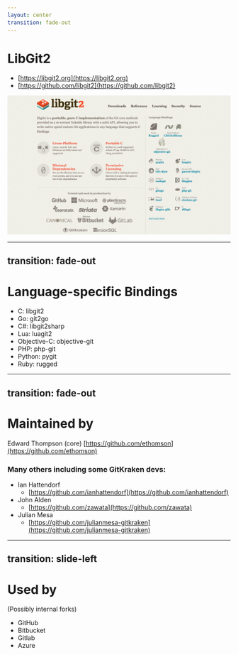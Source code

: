 ```yaml
---
layout: center
transition: fade-out
---
```


# LibGit2

- [https://libgit2.org](https://libgit2.org)
- [https://github.com/libgit2](https://github.com/libgit2)

<div class="w-100">
 <img src="/images/libgit2-homepage.png" />
</div>

---
transition: fade-out
---

# Language-specific Bindings

- C: libgit2
- Go: git2go
- C#: libgit2sharp
- Lua: luagit2
- Objective-C: objective-git
- PHP: php-git
- Python: pygit
- Ruby: rugged

<!-- 

I didn't see a WASM implementation in a cursory look. But it is written in C, so compiling might not be that hard.
(double check that)

-->

---
transition: fade-out
---

# Maintained by

Edward Thompson (core)
[https://github.com/ethomson](https://github.com/ethomson)

### Many others including some GitKraken devs:

- Ian Hattendorf
    - [https://github.com/ianhattendorf](https://github.com/ianhattendorf)
- John Alden
    - [https://github.com/zawata](https://github.com/zawata)
- Julian Mesa
    - [https://github.com/julianmesa-gitkraken](https://github.com/julianmesa-gitkraken)



---
transition: slide-left
---

# Used by

(Possibly internal forks)

- GitHub 
- Bitbucket
- Gitlab
- Azure

<!-- 

These orgs use for server focused functionality

At GitKraken, we use more of the client focused functionality

-->
